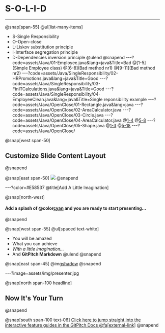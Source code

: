 
# S-O-L-I-D
---
@snap[span-55]
@ul[list-many-items]
- S-Single Responsibility
- O-Open-close
- L-Liskov substitution principle
- I-Interface segregation principle
- D-Dependencies inversion principle
@ulend
@snapend
---?code=assets/Java/01-Employee.java&lang=java&Title=Bad
@[1-5](Simple Employee class)
@[6-8](Bad method nr1)
@[9-11](Bad method nr2)
---?code=assets/Java/SingleResponsibility/02-HRPromotions.java&lang=java&Title=Good
---?code=assets/Java/SingleResponsibility/03-FinITCalculations.java&lang=java&Title=Good
---?code=assets/Java/SingleResponsibility/04-EmployeeClean.java&lang=java&Title=Single reponsibility example
---?code=assets/Java/OpenClose/01-Rectangle.java&lang=java
---?code=assets/Java/OpenClose/02-AreaCalculator.java
---?code=assets/Java/OpenClose/03-Circle.java
---?code=assets/Java/OpenClose/04-AreaCalculator.java
@[1-4](modification)
@[5-8](modification)
---?code=assets/Java/OpenClose/05-Shape.java
@[1-3](interface)
@[5-18](shapes)
---?code=assets/Java/OpenClose/

@snap[west span-50]
## Customize Slide Content Layout
@snapend

@snap[east span-50]
![](assets/img/presentation.png)
@snapend

---?color=#E58537
@title[Add A Little Imagination]

@snap[north-west]
#### Add a splash of @color[cyan](**color**) and you are ready to start presenting...
@snapend

@snap[west span-55]
@ul[spaced text-white]
- You will be amazed
- What you can achieve
- *With a little imagination...*
- And **GitPitch Markdown**
@ulend
@snapend

@snap[east span-45]
@img[shadow](assets/img/conference.png)
@snapend

---?image=assets/img/presenter.jpg

@snap[north span-100 headline]
## Now It's Your Turn
@snapend

@snap[south span-100 text-06]
[Click here to jump straight into the interactive feature guides in the GitPitch Docs @fa[external-link]](https://gitpitch.com/docs/getting-started/tutorial/)
@snapend

